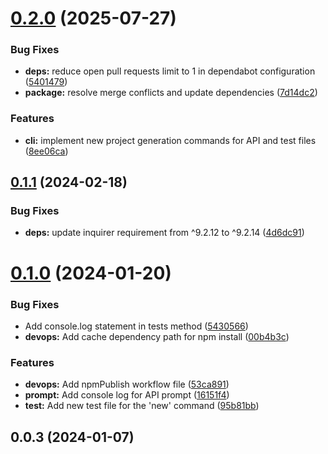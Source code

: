 # [0.2.0](https://github.com/Tiago-msC/tlpp-dev-cli/compare/0.1.1...0.2.0) (2025-07-27)


### Bug Fixes

* **deps:** reduce open pull requests limit to 1 in dependabot configuration ([5401479](https://github.com/Tiago-msC/tlpp-dev-cli/commit/54014798cc85aee269d37a00a5ee109e4531fba4))
* **package:** resolve merge conflicts and update dependencies ([7d14dc2](https://github.com/Tiago-msC/tlpp-dev-cli/commit/7d14dc2205e63728b1a93bccb0b078cbbe7b8fe5))


### Features

* **cli:** implement new project generation commands for API and test files ([8ee06ca](https://github.com/Tiago-msC/tlpp-dev-cli/commit/8ee06cafbeb449b73a930dd953c574f50fec1795))



## [0.1.1](https://github.com/Tiago-msC/tlpp-dev-cli/compare/0.1.0...0.1.1) (2024-02-18)


### Bug Fixes

* **deps:** update inquirer requirement from ^9.2.12 to ^9.2.14 ([4d6dc91](https://github.com/Tiago-msC/tlpp-dev-cli/commit/4d6dc914b89e4bfa22abea91b331109ed1c5e702))



# [0.1.0](https://github.com/Tiago-msC/tlpp-dev-cli/compare/0.0.3...0.1.0) (2024-01-20)


### Bug Fixes

* Add console.log statement in tests method ([5430566](https://github.com/Tiago-msC/tlpp-dev-cli/commit/5430566d7999aa9df9517d52933f218b8a43ca08))
* **devops:** Add cache dependency path for npm install ([00b4b3c](https://github.com/Tiago-msC/tlpp-dev-cli/commit/00b4b3cfdc3f298d05cee4021f8573e51a0031d2))


### Features

* **devops:** Add npmPublish workflow file ([53ca891](https://github.com/Tiago-msC/tlpp-dev-cli/commit/53ca8910cda5b59fa9c766c1ed6e944ae3efa285))
* **prompt:** Add console log for API prompt ([16151f4](https://github.com/Tiago-msC/tlpp-dev-cli/commit/16151f435f84f3fd3766bd79101f1a553e810170))
* **test:** Add new test file for the 'new' command ([95b81bb](https://github.com/Tiago-msC/tlpp-dev-cli/commit/95b81bb268a6b9dfb3bee925c1d360404cffddaa))



## 0.0.3 (2024-01-07)




